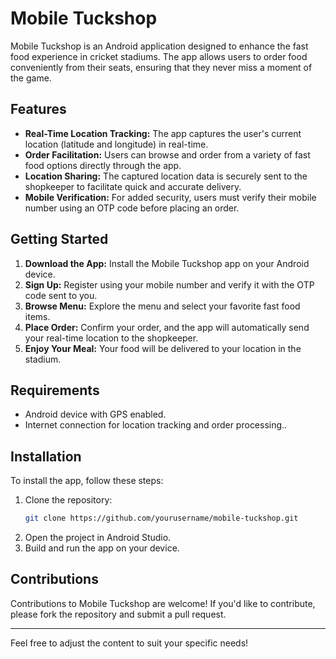 # Mobile Tuckshop

Mobile Tuckshop is an Android application designed to enhance the fast food experience in cricket stadiums. The app allows users to order food conveniently from their seats, ensuring that they never miss a moment of the game.

## Features

- **Real-Time Location Tracking:** The app captures the user's current location (latitude and longitude) in real-time.
- **Order Facilitation:** Users can browse and order from a variety of fast food options directly through the app.
- **Location Sharing:** The captured location data is securely sent to the shopkeeper to facilitate quick and accurate delivery.
- **Mobile Verification:** For added security, users must verify their mobile number using an OTP code before placing an order.

## Getting Started

1. **Download the App:** Install the Mobile Tuckshop app on your Android device.
2. **Sign Up:** Register using your mobile number and verify it with the OTP code sent to you.
3. **Browse Menu:** Explore the menu and select your favorite fast food items.
4. **Place Order:** Confirm your order, and the app will automatically send your real-time location to the shopkeeper.
5. **Enjoy Your Meal:** Your food will be delivered to your location in the stadium.

## Requirements

- Android device with GPS enabled.
- Internet connection for location tracking and order processing..

## Installation

To install the app, follow these steps:

1. Clone the repository:
   ```bash
   git clone https://github.com/yourusername/mobile-tuckshop.git
   ```
2. Open the project in Android Studio.
3. Build and run the app on your device.

## Contributions

Contributions to Mobile Tuckshop are welcome! If you'd like to contribute, please fork the repository and submit a pull request.

---

Feel free to adjust the content to suit your specific needs!
